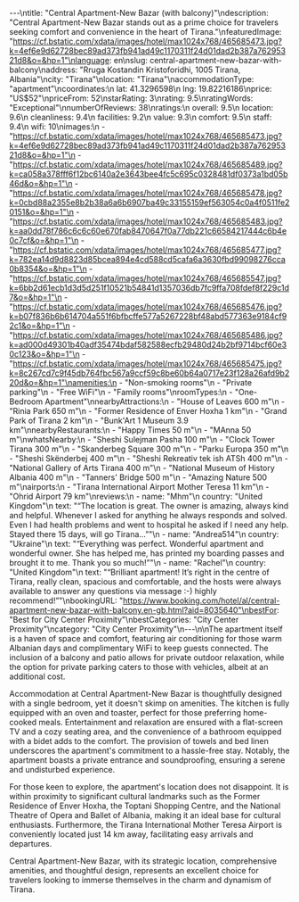---\ntitle: "Central Apartment-New Bazar (with balcony)"\ndescription: "Central Apartment-New Bazar stands out as a prime choice for travelers seeking comfort and convenience in the heart of Tirana."\nfeaturedImage: "https://cf.bstatic.com/xdata/images/hotel/max1024x768/465685473.jpg?k=4ef6e9d62728bec89ad373fb941ad49c1170311f24d01dad2b387a76295321d8&o=&hp=1"\nlanguage: en\nslug: central-apartment-new-bazar-with-balcony\naddress: "Rruga Kostandin Kristoforidhi, 1005 Tirana, Albania"\ncity: "Tirana"\nlocation: "Tirana"\naccommodationType: "apartment"\ncoordinates:\n  lat: 41.3296598\n  lng: 19.82216186\nprice: "US$52"\npriceFrom: 52\nstarRating: 3\nrating: 9.5\nratingWords: "Exceptional"\nnumberOfReviews: 38\nratings:\n  overall: 9.5\n  location: 9.6\n  cleanliness: 9.4\n  facilities: 9.2\n  value: 9.3\n  comfort: 9.5\n  staff: 9.4\n  wifi: 10\nimages:\n  - "https://cf.bstatic.com/xdata/images/hotel/max1024x768/465685473.jpg?k=4ef6e9d62728bec89ad373fb941ad49c1170311f24d01dad2b387a76295321d8&o=&hp=1"\n  - "https://cf.bstatic.com/xdata/images/hotel/max1024x768/465685489.jpg?k=ca058a378fff6f12bc6140a2e3643bee4fc5c695c0328481df0373a1bd05b46d&o=&hp=1"\n  - "https://cf.bstatic.com/xdata/images/hotel/max1024x768/465685478.jpg?k=0cbd88a2355e8b2b38a6a6b6907ba49c33155159ef563054c0a4f0511fe20151&o=&hp=1"\n  - "https://cf.bstatic.com/xdata/images/hotel/max1024x768/465685483.jpg?k=aa0dd78f786c6c6c60e670fab8470647f0a77db221c66584217444c6b4e0c7cf&o=&hp=1"\n  - "https://cf.bstatic.com/xdata/images/hotel/max1024x768/465685477.jpg?k=782ea14d9d8823d85bcea894e4cd588cd5cafa6a3630fbd99098276cca0b8354&o=&hp=1"\n  - "https://cf.bstatic.com/xdata/images/hotel/max1024x768/465685547.jpg?k=6bb2d61ecb1d3d5d251f10521b54841d1357036db7fc9ffa708fdef8f229c1d7&o=&hp=1"\n  - "https://cf.bstatic.com/xdata/images/hotel/max1024x768/465685476.jpg?k=b07f836b6b614704a551f6bfbcffe577a5267228bf48abd577363e9184cf92c1&o=&hp=1"\n  - "https://cf.bstatic.com/xdata/images/hotel/max1024x768/465685486.jpg?k=ad000d49301b40adf35474bdaf582588ecfb29480d24b2bf9714bcf60e30c123&o=&hp=1"\n  - "https://cf.bstatic.com/xdata/images/hotel/max1024x768/465685475.jpg?k=8c267cd7c9f45db764fbc567a9ccf59c8be60b64a0717e23f128a26afd9b220d&o=&hp=1"\namenities:\n  - "Non-smoking rooms"\n  - "Private parking"\n  - "Free WiFi"\n  - "Family rooms"\nroomTypes:\n  - "One-Bedroom Apartment"\nnearbyAttractions:\n  - "House of Leaves 600 m"\n  - "Rinia Park 650 m"\n  - "Former Residence of Enver Hoxha 1 km"\n  - "Grand Park of Tirana 2 km"\n  - "Bunk'Art 1 Museum 3.9 km"\nnearbyRestaurants:\n  - "Happy Times 50 m"\n  - "MAnna 50 m"\nwhatsNearby:\n  - "Sheshi Sulejman Pasha 100 m"\n  - "Clock Tower Tirana 300 m"\n  - "Skanderbeg Square 300 m"\n  - "Parku Europa 350 m"\n  - "Sheshi Skënderbej 400 m"\n  - "Sheshi Rekreativ tek ish ATSh 400 m"\n  - "National Gallery of Arts Tirana 400 m"\n  - "National Museum of History Albania 400 m"\n  - "Tanners' Bridge 500 m"\n  - "Amazing Nature 500 m"\nairports:\n  - "Tirana International Airport Mother Teresa 11 km"\n  - "Ohrid Airport 79 km"\nreviews:\n  - name: "Mhm"\n    country: "United Kingdom"\n    text: "“The location is great. The owner is amazing, always kind and helpful. Whenever I asked for anything he always responds and solved. Even I had health problems and went to hospital he asked if I need any help. Stayed there 15 days, will go Tirana...”"\n  - name: "Andrea514"\n    country: "Ukraine"\n    text: "“Everything was perfect. Wonderful apartment and wonderful owner. She has helped me, has printed my boarding passes and brought it to me. Thank you so much!”"\n  - name: "Rachel"\n    country: "United Kingdom"\n    text: "“Brilliant apartment! It’s right in the centre of Tirana, really clean, spacious and comfortable, and the hosts were always available to answer any questions via message :-) highly recommend!”"\nbookingURL: "https://www.booking.com/hotel/al/central-apartment-new-bazar-with-balcony.en-gb.html?aid=8035640"\nbestFor: "Best for City Center Proximity"\nbestCategories: "City Center Proximity"\ncategory: "City Center Proximity"\n---\n\nThe apartment itself is a haven of space and comfort, featuring air conditioning for those warm Albanian days and complimentary WiFi to keep guests connected. The inclusion of a balcony and patio allows for private outdoor relaxation, while the option for private parking caters to those with vehicles, albeit at an additional cost.

Accommodation at Central Apartment-New Bazar is thoughtfully designed with a single bedroom, yet it doesn't skimp on amenities. The kitchen is fully equipped with an oven and toaster, perfect for those preferring home-cooked meals. Entertainment and relaxation are ensured with a flat-screen TV and a cozy seating area, and the convenience of a bathroom equipped with a bidet adds to the comfort. The provision of towels and bed linen underscores the apartment's commitment to a hassle-free stay. Notably, the apartment boasts a private entrance and soundproofing, ensuring a serene and undisturbed experience.

For those keen to explore, the apartment's location does not disappoint. It is within proximity to significant cultural landmarks such as the Former Residence of Enver Hoxha, the Toptani Shopping Centre, and the National Theatre of Opera and Ballet of Albania, making it an ideal base for cultural enthusiasts. Furthermore, the Tirana International Mother Teresa Airport is conveniently located just 14 km away, facilitating easy arrivals and departures.

Central Apartment-New Bazar, with its strategic location, comprehensive amenities, and thoughtful design, represents an excellent choice for travelers looking to immerse themselves in the charm and dynamism of Tirana.